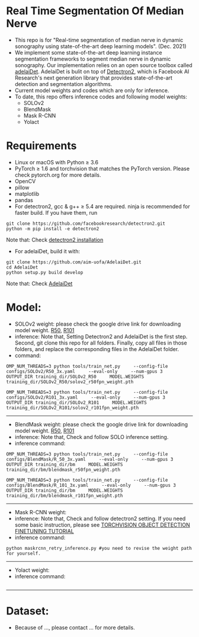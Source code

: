# Real Time Segmentation Of Median Nerve
- This repo is for "Real-time segmentation of median nerve in dynamic sonography using state-of-the-art deep learning models". (Dec. 2021) 
- We implement some state-of-the-art deep learning instance segmentation frameworks to segment median nerve in dynamic sonography. Our implementation relies on an open source toolbox called [adelaiDet](https://github.com/aim-uofa/AdelaiDet). AdelaiDet is bulit on top of [Detectron2](https://github.com/facebookresearch/detectron2/tree/d4412c7070b28e50037b3797de8a579afd008b2b), which is Facebook AI Research's next generation library that provides state-of-the-art detection and segmentation algorithms.
- Current model weights and codes which are only for inference.
- To date, this repo offers inference codes and following model weights:
  - SOLOv2
  - BlendMask
  - Mask R-CNN
  - Yolact
# Requirements
- Linux or macOS with Python ≥ 3.6
- PyTorch ≥ 1.6 and torchvision that matches the PyTorch version. Please check pytorch.org for more details.
- OpenCV
- pillow
- matplotlib
- pandas
- For detectron2, gcc & g++ ≥ 5.4 are required. ninja is recommended for faster build. If you have them, run
```
git clone https://github.com/facebookresearch/detectron2.git
python -m pip install -e detectron2
```
Note that: Check [detectron2 installation](https://github.com/facebookresearch/detectron2/blob/d4412c7070b28e50037b3797de8a579afd008b2b/INSTALL.md)
- For adelaiDet, build it with:
```
git clone https://github.com/aim-uofa/AdelaiDet.git
cd AdelaiDet
python setup.py build develop
```
Note that: Check [AdelaiDet](https://github.com/aim-uofa/AdelaiDet)

# Model:
- SOLOv2 weight: please check the google drive link for downloading model weight. [R50](https://drive.google.com/file/d/1mX8u2wBSoMSJCZvEChtTVoQvL9Wioi1T/view?usp=share_link), [R101](https://drive.google.com/file/d/1uqVj_jgPrtwRbr46ecl8ThV9AwaChU6w/view?usp=share_link)
- inference: Note that, Setting Detectron2 and AdelaiDet is the first step. Second, git clone this repo for all folders. Finally, copy all files in those folders, and replace the corresponding files in the AdelaiDet folder. 
- command:
```
OMP_NUM_THREADS=3 python tools/train_net.py     --config-file configs/SOLOv2/R50_3x.yaml     --eval-only     --num-gpus 3     OUTPUT_DIR training_dir/SOLOv2_R50     MODEL.WEIGHTS training_dir/SOLOv2_R50/solov2_r50fpn_weight.pth
```
```
OMP_NUM_THREADS=3 python tools/train_net.py     --config-file configs/SOLOv2/R101_3x.yaml     --eval-only     --num-gpus 3     OUTPUT_DIR training_dir/SOLOv2_R101     MODEL.WEIGHTS training_dir/SOLOv2_R101/solov2_r101fpn_weight.pth
```
----------------------------------------
- BlendMask weight: please check the google drive link for downloading model weight. [R50](https://drive.google.com/file/d/12QMHhyuvWfei1K6qDwB9_Cuey6AQKjtB/view?usp=share_link), [R101](https://drive.google.com/file/d/1cDVs-BGCcV1FyzW5rI1G-VAVb7m2cuVy/view?usp=sharing)
- inference: Note that, Check and follow SOLO inference setting. 
- inference command:
```
OMP_NUM_THREADS=3 python tools/train_net.py     --config-file configs/BlendMask/R_50_3x.yaml     --eval-only     --num-gpus 3     OUTPUT_DIR training_dir/bm     MODEL.WEIGHTS training_dir/bm/blendmask_r50fpn_weight.pth
```
```
OMP_NUM_THREADS=3 python tools/train_net.py     --config-file configs/BlendMask/R_101_3x.yaml     --eval-only     --num-gpus 3     OUTPUT_DIR training_dir/bm     MODEL.WEIGHTS training_dir/bm/blendmask_r101fpn_weight.pth
```
----------------------------------------
- Mask R-CNN weight:
- inference: Note that, Check and follow detectron2 setting. If you need some basic instruction, please see [TORCHVISION OBJECT DETECTION FINETUNING TUTORIAL](https://pytorch.org/tutorials/intermediate/torchvision_tutorial.html)
- inference command:
```
python maskrcnn_retry_inference.py #you need to revise the weight path for yourself.
```
----------------------------------------
- Yolact weight:
- inference command:
```
```
----------------------------------------

# Dataset: 
- Because of ..., please contact ... for more details.
